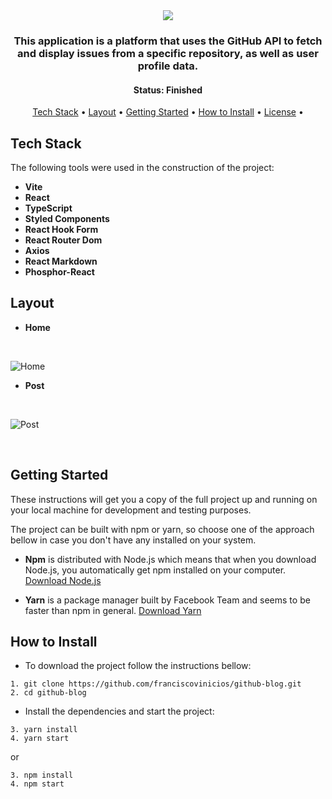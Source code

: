<div align="center">
<img src="https://i.ibb.co/Ryw6y0s/Logo-2.png"  />
</div>
<h3 align="center">
This application is a platform that uses the GitHub API to fetch and display issues from a specific repository, as well as user profile data.
</h3>

<h4 align="center"> 
	 Status: Finished
</h4>


<p align="center">
 <a href="#tech-stack">Tech Stack</a> • 
 <a href="#layout">Layout</a> • 
 <a href="#getting-started">Getting Started</a> • 
 <a href="#how-to-install">How to Install</a> • 
 <a href="#license">License</a> • 
</p>


## Tech Stack

The following tools were used in the construction of the project:

-   **Vite**
-   **React**
-   **TypeScript**
-   **Styled Components**
-   **React Hook Form**
-   **React Router Dom**
-   **Axios**
-   **React Markdown**
-   **Phosphor-React**

## Layout

* **Home**
<br/>

![Home](https://thumbs2.imgbox.com/e7/10/fFnzT2I9_t.png)
<br/>

* **Post**
<br/>

![Post](https://thumbs2.imgbox.com/63/a1/kANtfcDH_t.png)

<br/>


## Getting Started

These instructions will get you a copy of the full project up and running on your local machine for development and testing purposes.

The project can be built with npm or yarn, so choose one of the approach bellow in case you don't have any installed on your system.

* **Npm** is distributed with Node.js which means that when you download Node.js, you automatically get npm installed on your computer. [Download Node.js](https://nodejs.org/en/download/)

* **Yarn** is a package manager built by Facebook Team and seems to be faster than npm in general.  [Download Yarn](https://yarnpkg.com/en/docs/install)


## How to Install

* To download the project follow the instructions bellow:

```
1. git clone https://github.com/franciscovinicios/github-blog.git
2. cd github-blog
```

* Install the dependencies and start the project:

```
3. yarn install
4. yarn start
```

or

```
3. npm install
4. npm start
```
